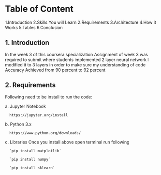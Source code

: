 # Table of Content
  1.Introduction
  2.Skills You will Learn
  2.Requirements
  3.Architecture
  4.How it Works
  5.Tables
  6.Conclusion

## 1. Introduction

In the week 3 of this coursera specialization Assignment of week 3 was required to submit where students implemented 2 layer neural network
I modified it to 3 layers in order to make sure my understanding of code
Accuracy Achieved from 90 percent to 92 percent


## 2. Requirements

Following need to be install to run the code:

  a. Jupyter Notebook
      
      https://jupyter.org/install
      
  b. Python 3.x
  
      https://www.python.org/downloads/
      
  c. Libraries
     Once you install above 
     open terminal run following
     
      `pip install matplotlib`
      
      `pip install numpy`
      
      `pip install sklearn`
      
